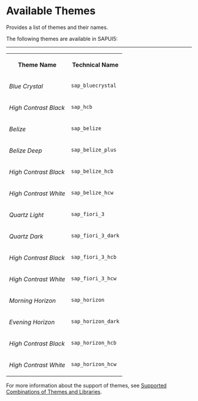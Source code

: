 <!-- loioda0d2e78e5414e199507cd6365d3add2 -->

# Available Themes

Provides a list of themes and their names.

The following themes are available in SAPUI5:

****


<table>
<tr>
<th valign="top">

Theme Name



</th>
<th valign="top">

Technical Name



</th>
</tr>
<tr>
<td valign="top">

*Blue Crystal* 



</td>
<td valign="top">

`sap_bluecrystal` 



</td>
</tr>
<tr>
<td valign="top">

*High Contrast Black* 



</td>
<td valign="top">

`sap_hcb` 



</td>
</tr>
<tr>
<td valign="top">

*Belize* 



</td>
<td valign="top">

`sap_belize` 



</td>
</tr>
<tr>
<td valign="top">

*Belize Deep* 



</td>
<td valign="top">

`sap_belize_plus` 



</td>
</tr>
<tr>
<td valign="top">

*High Contrast Black* 



</td>
<td valign="top">

`sap_belize_hcb` 



</td>
</tr>
<tr>
<td valign="top">

*High Contrast White* 



</td>
<td valign="top">

`sap_belize_hcw` 



</td>
</tr>
<tr>
<td valign="top">

*Quartz Light* 



</td>
<td valign="top">

`sap_fiori_3` 



</td>
</tr>
<tr>
<td valign="top">

*Quartz Dark* 



</td>
<td valign="top">

`sap_fiori_3_dark` 



</td>
</tr>
<tr>
<td valign="top">

*High Contrast Black* 



</td>
<td valign="top">

`sap_fiori_3_hcb` 



</td>
</tr>
<tr>
<td valign="top">

*High Contrast White* 



</td>
<td valign="top">

`sap_fiori_3_hcw` 



</td>
</tr>
<tr>
<td valign="top">

*Morning Horizon* 



</td>
<td valign="top">

`sap_horizon` 



</td>
</tr>
<tr>
<td valign="top">

*Evening Horizon* 



</td>
<td valign="top">

`sap_horizon_dark` 



</td>
</tr>
<tr>
<td valign="top">

*High Contrast Black* 



</td>
<td valign="top">

`sap_horizon_hcb` 



</td>
</tr>
<tr>
<td valign="top">

*High Contrast White* 



</td>
<td valign="top">

`sap_horizon_hcw` 



</td>
</tr>
</table>

For more information about the support of themes, see [Supported Combinations of Themes and Libraries](../02_Read-Me-First/supported-combinations-of-themes-and-libraries-38ff8c2.md).


